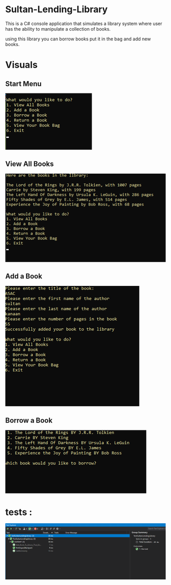 # Sultan-Lending-Library
This is a C# console application that simulates a library system where user has the ability to manipulate a collection of books.

using this library you can borrow books put it in the bag and add new books.
# Visuals

## Start Menu

![image](./images/1.png)

## View All Books

![](./images/2.png)

## Add a Book

![](./images/5.png)


## Borrow a Book

![](./images/6.png)


# tests :

![image](./images/Test.png)


